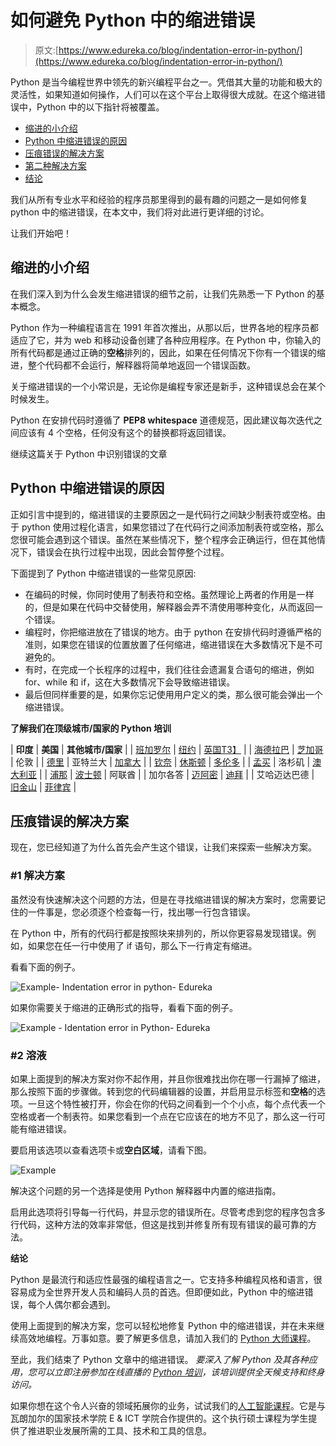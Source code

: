 # 如何避免 Python 中的缩进错误

> 原文:[https://www.edureka.co/blog/indentation-error-in-python/](https://www.edureka.co/blog/indentation-error-in-python/)

Python 是当今编程世界中领先的新兴编程平台之一。凭借其大量的功能和极大的灵活性，如果知道如何操作，人们可以在这个平台上取得很大成就。在这个缩进错误中，Python 中的以下指针将被覆盖。

*   [缩进的小介绍](#ASmallIntroduction)
*   [Python 中缩进错误的原因](#ThecauseofIndentationErrorinPython)
*   [压痕错误的解决方案](#SolutiontotheIndentationError)
*   [第二种解决方案](##2Solution)
*   [结论](#Conclusion)

我们从所有专业水平和经验的程序员那里得到的最有趣的问题之一是如何修复 python 中的缩进错误，在本文中，我们将对此进行更详细的讨论。

让我们开始吧！

## **缩进的小介绍**

在我们深入到为什么会发生缩进错误的细节之前，让我们先熟悉一下 Python 的基本概念。

Python 作为一种编程语言在 1991 年首次推出，从那以后，世界各地的程序员都适应了它，并为 web 和移动设备创建了各种应用程序。在 Python 中，你输入的所有代码都是通过正确的**空格**排列的，因此，如果在任何情况下你有一个错误的缩进，整个代码都不会运行，解释器将简单地返回一个错误函数。

关于缩进错误的一个小常识是，无论你是编程专家还是新手，这种错误总会在某个时候发生。

Python 在安排代码时遵循了 **PEP8 whitespace** 道德规范，因此建议每次迭代之间应该有 4 个空格，任何没有这个的替换都将返回错误。

继续这篇关于 Python 中识别错误的文章

## **Python 中缩进错误的原因**

正如引言中提到的，缩进错误的主要原因之一是代码行之间缺少制表符或空格。由于 python 使用过程化语言，如果您错过了在代码行之间添加制表符或空格，那么您很可能会遇到这个错误。虽然在某些情况下，整个程序会正确运行，但在其他情况下，错误会在执行过程中出现，因此会暂停整个过程。

下面提到了 Python 中缩进错误的一些常见原因:

*   在编码的时候，你同时使用了制表符和空格。虽然理论上两者的作用是一样的，但是如果在代码中交替使用，解释器会弄不清使用哪种变化，从而返回一个错误。
*   编程时，你把缩进放在了错误的地方。由于 python 在安排代码时遵循严格的准则，如果您在错误的位置放置了任何缩进，缩进错误在大多数情况下是不可避免的。
*   有时，在完成一个长程序的过程中，我们往往会遗漏复合语句的缩进，例如 for、while 和 if，这在大多数情况下会导致缩进错误。
*   最后但同样重要的是，如果你忘记使用用户定义的类，那么很可能会弹出一个缩进错误。

**了解我们在顶级城市/国家的 Python 培训**

| **印度** | **美国** | **其他城市/国家** |
| [班加罗尔](https://www.edureka.co/python-programming-certification-training-bangalore) | [纽约](https://www.edureka.co/python-programming-certification-training-new-york-city) | [英国T3】](https://www.edureka.co/python-programming-certification-training-uk) |
| [海德拉巴](https://www.edureka.co/python-programming-certification-training-hyderabad) | [芝加哥](https://www.edureka.co/python-programming-certification-training-chicago) | 伦敦 |
| [德里](https://www.edureka.co/python-programming-certification-training-delhi) | 亚特兰大 | [加拿大](https://www.edureka.co/python-programming-certification-training-canada) |
| [钦奈](https://www.edureka.co/python-programming-certification-training-chennai) | [休斯顿](https://www.edureka.co/python-programming-certification-training-houston) | [多伦多](https://www.edureka.co/python-programming-certification-training-toronto) |
| [孟买](https://www.edureka.co/python-programming-certification-training-mumbai) | 洛杉矶 | [澳大利亚](https://www.edureka.co/python-programming-certification-training-australia) |
| [浦那](https://www.edureka.co/python-programming-certification-training-pune) | [波士顿](https://www.edureka.co/python-programming-certification-training-boston) | 阿联酋 |
| 加尔各答 | [迈阿密](https://www.edureka.co/python-programming-certification-training-miami) | [迪拜](https://www.edureka.co/python-programming-certification-training-dubai) |
| 艾哈迈达巴德 | [旧金山](https://www.edureka.co/python-programming-certification-training-san-francisco) | [菲律宾](https://www.edureka.co/python-programming-certification-training-philippines) |

## **压痕错误的解决方案**

现在，您已经知道了为什么首先会产生这个错误，让我们来探索一些解决方案。

### **#1 解决方案**

虽然没有快速解决这个问题的方法，但是在寻找缩进错误的解决方案时，您需要记住的一件事是，您必须逐个检查每一行，找出哪一行包含错误。

在 Python 中，所有的代码行都是按照块来排列的，所以你更容易发现错误。例如，如果您在任一行中使用了 if 语句，那么下一行肯定有缩进。

看看下面的例子。

![Example- Indentation error in python- Edureka](../Images/7905f9c974cfc94e12e45997cd8fa07c.png)

如果你需要关于缩进的正确形式的指导，看看下面的例子。

![Example - Identation error in Python- Edureka](../Images/afe07fdb5ff9636f72cb19aeaa4df265.png)

### **#2 溶液**

如果上面提到的解决方案对你不起作用，并且你很难找出你在哪一行漏掉了缩进，那么按照下面的步骤做。转到您的代码编辑器的设置，并启用显示标签和**空格**的选项。一旦这个特性被打开，你会在你的代码之间看到一个个小点，每个点代表一个空格或者一个制表符。如果您看到一个点在它应该在的地方不见了，那么这一行可能有缩进错误。

要启用该选项以查看选项卡或**空白区域**，请看下图。

![Example](../Images/c9a84968d82eef92c7d87a21349a951d.png)

解决这个问题的另一个选择是使用 Python 解释器中内置的缩进指南。

启用此选项将引导每一行代码，并显示您的错误所在。尽管考虑到您的程序包含多行代码，这种方法的效率非常低，但这是找到并修复所有现有错误的最可靠的方法。

**结论**

Python 是最流行和适应性最强的编程语言之一。它支持多种编程风格和语言，很容易成为全世界开发人员和编码人员的首选。但即便如此，Python 中的缩进错误，每个人偶尔都会遇到。

使用上面提到的解决方案，您可以轻松地修复 Python 中的缩进错误，并在未来继续高效地编程。万事如意。要了解更多信息，请加入我们的 [Python 大师课程](https://www.edureka.co/masters-program/python-developer-training)。

至此，我们结束了 Python 文章中的缩进错误。 *要深入了解 Python 及其各种应用，您可以立即注册参加在线直播的 [Python 培训](https://www.edureka.co/python-programming-certification-training)，该培训提供全天候支持和终身访问。*

如果你想在这个令人兴奋的领域拓展你的业务，试试我们的[人工智能课程](https://www.edureka.co/executive-programs/machine-learning-and-ai)。它是与瓦朗加尔的国家技术学院 E & ICT 学院合作提供的。这个执行硕士课程为学生提供了推进职业发展所需的工具、技术和工具的信息。

<iframe class="ginger-extension-definitionpopup" style="display: none;"></p> </body> </html></iframe>
